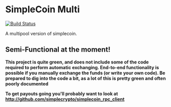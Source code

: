 SimpleCoin Multi
================

[![Build Status](https://travis-ci.org/simplecrypto/simplecoin_multi.svg?branch=master)](https://travis-ci.org/simplecrypto/simplecoin_multi)

A multipool version of simplecoin.

Semi-Functional at the moment!
-----------------------------

**This project is quite green, and does not include some of the code required
to perform automatic exchanging. End-to-end functionality is possible if you
manually exchange the funds (or write your own code). Be prepared to dig into
the code a bit, as a lot of this is pretty green and often poorly documented**

**To get payouts going you'll probably want to look at http://github.com/simplecrypto/simplecoin_rpc_client**
